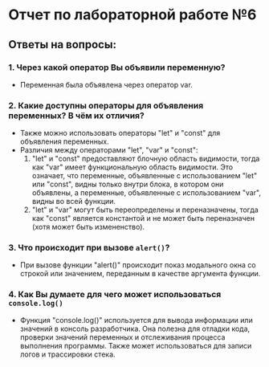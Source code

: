 ﻿# Отчет по лабораторной работе №6
## Ответы на вопросы:




### 1.  Через какой оператор Вы объявили переменную?
	
- Переменная была объявлена через оператор var.
	
### 2.  Какие доступны операторы для объявления переменных? В чём их отличия?
- Также можно использовать операторы "let" и "const" для объявления переменных.  
- Различия между операторами "let", "var" и "const":  
	 1. "let" и "const" предоставляют блочную область видимости, тогда как "var" имеет функциональную область видимости. Это означает, что переменные, объявленные с использованием "let" или "const", видны только внутри блока, в котором они объявлены, а переменные, объявленные с использованием "var", видны во всей функции.  
	2. "let" и "var" могут быть переопределены и переназначены, тогда как "const" является константой и не может быть переназначен (хотя может быть измененство).
### 3.  Что происходит при вызове  `alert()`?
- При вызове функции "alert()" происходит показ модального окна со строкой или значением, переданным в качестве аргумента функции.  

### 4.  Как Вы думаете для чего может использоваться  `console.log()`
- Функция "console.log()" используется для вывода информации или значений в консоль разработчика. Она полезна для отладки кода, проверки значений переменных и отслеживания процесса выполнения программы. Также может использоваться для записи логов и трассировки стека.
